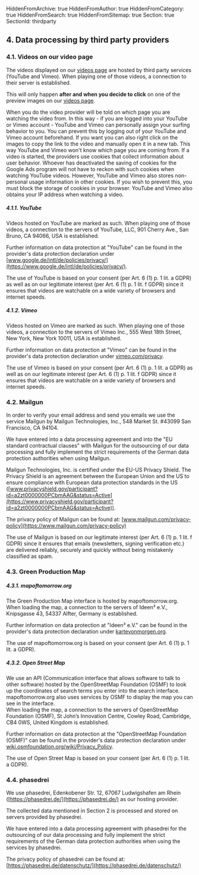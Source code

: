 HiddenFromArchive: true
HiddenFromAuthor: true
HiddenFromCategory: true
HiddenFromSearch: true
HiddenFromSitemap: true
Section: true
SectionId: thirdparty

## 4. Data processing by third party providers

### 4.1. Videos on our video page

The videos displayed on our [videos page](/videos) are hosted by third party services (YouTube and Vimeo). When playing one of those videos, a connection to their server is established.

This will only happen **after and when you decide to click** on one of the preview images on our [videos page](/videos).

When you do the video provider will be told on which page you are watching the video from. In this way - if you are logged into your YouTube or Vimeo account - YouTube and Vimeo can personally assign your surfing behavior to you. You can prevent this by logging out of your YouTube and Vimeo account beforehand. If you want you can also right click on the images to copy the link to the video and manually open it in a new tab. This way YouTube and Vimeo won't know which page you are coming from. If a video is started, the providers use cookies that collect information about user behavior. Whoever has deactivated the saving of cookies for the Google Ads program will not have to reckon with such cookies when watching YouTube videos. However, YouTube and Vimeo also stores non-personal usage information in other cookies. If you wish to prevent this, you must block the storage of cookies in your browser. YouTube and Vimeo also obtains your IP address when watching a video.

##### 4.1.1. YouTube

Videos hosted on YouTube are marked as such. When playing one of those videos, a connection to the servers of YouTube, LLC, 901 Cherry Ave., San Bruno, CA 94066, USA is established.

Further information on data protection at "YouTube" can be found in the provider's data protection declaration under [www.google.de/intl/de/policies/privacy/](https://www.google.de/intl/de/policies/privacy/).

The use of YouTube is based on your consent (per Art. 6 (1) p. 1 lit. a GDPR) as well as on our legitimate interest (per Art. 6 (1) p. 1 lit. f GDPR) since it ensures that videos are watchable on a wide variety of browsers and internet speeds.

##### 4.1.2. Vimeo

Videos hosted on Vimeo are marked as such. When playing one of those videos, a connection to the servers of Vimeo Inc., 555 West 18th Street, New York, New York 10011, USA is established.

Further information on data protection at "Vimeo" can be found in the provider's data protection declaration under [vimeo.com/privacy](https://vimeo.com/privacy).

The use of Vimeo is based on your consent (per Art. 6 (1) p. 1 lit. a GDPR) as well as on our legitimate interest (per Art. 6 (1) p. 1 lit. f GDPR) since it ensures that videos are watchable on a wide variety of browsers and internet speeds.

### 4.2. Mailgun

In order to verify your email address and send you emails we use the service Mailgun by Mailgun Technologies, Inc., 548 Market St. #43099 San Francisco, CA 94104.

We have entered into a data processing agreement and into the "EU standard contractual clauses" with Mailgun for the outsourcing of our data processing and fully implement the strict requirements of the German data protection authorities when using Mailgun.

Mailgun Technologies, Inc. is certified under the EU-US Privacy Shield. The Privacy Shield is an agreement between the European Union and the US to ensure compliance with European data protection standards in the US ([www.privacyshield.gov/participant?id=a2zt0000000PCbmAAG&status=Active](https://www.privacyshield.gov/participant?id=a2zt0000000PCbmAAG&status=Active)).

The privacy policy of Mailgun can be found at: [www.mailgun.com/privacy-policy](https://www.mailgun.com/privacy-policy)

The use of Mailgun is based on our legitimate interest (per Art. 6 (1) p. 1 lit. f GDPR) since it ensures that emails (newsletters, signing verification etc.) are delivered reliably, securely and quickly without being mistakenly classified as spam.

### 4.3. Green Production Map
##### 4.3.1. mapoftomorrow.org
The Green Production Map interface is hosted by mapoftomorrow.org. When loading the map, a connection to the servers of Ideen³ e.V., Knipsgasse 43, 54337 Alfter, Germany is established.

Further information on data protection at "Ideen³ e.V." can be found in the provider's data protection declaration under [kartevonmorgen.org](https://kartevonmorgen.org/#).

The use of mapoftomorrow.org is based on your consent (per Art. 6 (1) p. 1 lit. a GDPR).

##### 4.3.2. Open Street Map
We use an API (Communication interface that allows software to talk to other software) hosted by the OpenStreetMap Foundation (OSMF) to look up the coordinates of search terms you enter into the search interface.  
mapoftomorrow.org also uses services by OSMF to display the map you can see in the interface.  
When loading the map, a connection to the servers of OpenStreetMap Foundation (OSMF), St John’s Innovation Centre, Cowley Road, Cambridge, CB4 0WS, United Kingdom is established.

Further information on data protection at the "OpenStreetMap Foundation (OSMF)" can be found in the provider's data protection declaration under [wiki.osmfoundation.org/wiki/Privacy_Policy](https://wiki.osmfoundation.org/wiki/Privacy_Policy).

The use of Open Street Map is based on your consent (per Art. 6 (1) p. 1 lit. a GDPR).


### 4.4. phasedrei

We use phasedrei, Edenkobener Str. 12, 67067 Ludwigshafen am Rhein ([https://phasedrei.de/](https://phasedrei.de/) as our hosting provider.

The collected data mentioned in Section 2 is processed and stored on servers provided by phasedrei.

We have entered into a data processing agreement with phasedrei for the outsourcing of our data processing and fully implement the strict requirements of the German data protection authorities when using the services by phasedrei.

The privacy policy of phasedrei can be found at: [https://phasedrei.de/datenschutz/](https://phasedrei.de/datenschutz/)
